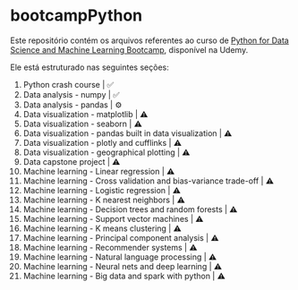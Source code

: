 # bootcampPython
Este repositório contém os arquivos referentes ao curso de [Python for Data Science and Machine Learning Bootcamp](https://www.udemy.com/course/python-for-data-science-and-machine-learning-bootcamp/), disponível na Udemy.

Ele está estruturado nas seguintes seções:

1. Python crash course | ✅
2. Data analysis - numpy | ✅
3. Data analysis - pandas | ⚙️
4. Data visualization - matplotlib | ⚠️
5. Data visualization - seaborn | ⚠️
6. Data visualization - pandas built in data visualization | ⚠️
7. Data visualization - plotly and cufflinks | ⚠️
8. Data visualization - geographical plotting | ⚠️
9. Data capstone project | ⚠️
10. Machine learning - Linear regression | ⚠️
11. Machine learning - Cross validation and bias-variance trade-off | ⚠️
12. Machine learning - Logistic regression | ⚠️
13. Machine learning - K nearest neighbors | ⚠️
14. Machine learning - Decision trees and random forests | ⚠️
15. Machine learning - Support vector machines | ⚠️
16. Machine learning - K means clustering | ⚠️
17. Machine learning - Principal component analysis | ⚠️
18. Machine learning - Recommender systems | ⚠️
19. Machine learning - Natural language processing | ⚠️
20. Machine learning - Neural nets and deep learning | ⚠️
21. Machine learning - Big data and spark with python | ⚠️
